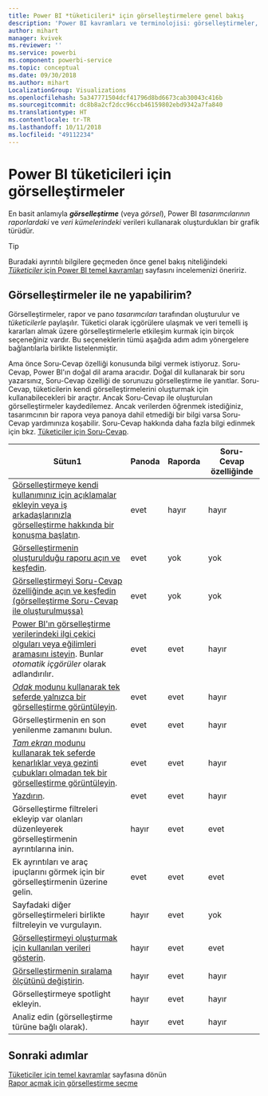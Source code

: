 ```yaml
---
title: Power BI *tüketicileri* için görselleştirmelere genel bakış
description: 'Power BI kavramları ve terminolojisi: görselleştirmeler, görseller. Power BI bağlamında görselleştirme, görsel nedir?'
author: mihart
manager: kvivek
ms.reviewer: ''
ms.service: powerbi
ms.component: powerbi-service
ms.topic: conceptual
ms.date: 09/30/2018
ms.author: mihart
LocalizationGroup: Visualizations
ms.openlocfilehash: 5a347771504dcf41796d8bd6673cab30043c416b
ms.sourcegitcommit: dc8b8a2cf2dcc96ccb46159802ebd9342a7fa840
ms.translationtype: HT
ms.contentlocale: tr-TR
ms.lasthandoff: 10/11/2018
ms.locfileid: "49112234"
---
```

# <a name="visualizations-for-power-bi-consumers"></a>Power BI **tüketicileri** için görselleştirmeler

En basit anlamıyla ***görselleştirme*** (veya *görsel*), Power BI *tasarımcılarının* *raporlardaki* ve *veri kümelerindeki* verileri kullanarak oluşturdukları bir grafik türüdür. 

> [!TIP]
> Buradaki ayrıntılı bilgilere geçmeden önce genel bakış niteliğindeki [*Tüketiciler* için Power BI temel kavramları](end-user-basic-concepts.md) sayfasını incelemenizi öneririz.

## <a name="what-can-i-do-with-visualizations"></a>Görselleştirmeler ile ne yapabilirim?

Görselleştirmeler, rapor ve pano *tasarımcıları* tarafından oluşturulur ve *tüketicilerle* paylaşılır. Tüketici olarak içgörülere ulaşmak ve veri temelli iş kararları almak üzere görselleştirmelerle etkileşim kurmak için birçok seçeneğiniz vardır. Bu seçeneklerin tümü aşağıda adım adım yönergelere bağlantılarla birlikte listelenmiştir.

Ama önce Soru-Cevap özelliği konusunda bilgi vermek istiyoruz. Soru-Cevap, Power BI'ın doğal dil arama aracıdır. Doğal dil kullanarak bir soru yazarsınız, Soru-Cevap özelliği de sorunuzu görselleştirme ile yanıtlar. Soru-Cevap, tüketicilerin kendi görselleştirmelerini oluşturmak için kullanabilecekleri bir araçtır. Ancak Soru-Cevap ile oluşturulan görselleştirmeler kaydedilemez. Ancak verilerden öğrenmek istediğiniz, tasarımcının bir rapora veya panoya dahil etmediği bir bilgi varsa Soru-Cevap yardımınıza koşabilir. Soru-Cevap hakkında daha fazla bilgi edinmek için bkz. [Tüketiciler için Soru-Cevap](end-user-q-and-a.md).



|Sütun1  |Panoda  |Raporda  | Soru-Cevap özelliğinde
|---------|---------|---------|--------|
|[Görselleştirmeye kendi kullanımınız için açıklamalar ekleyin veya iş arkadaşlarınızla görselleştirme hakkında bir konuşma başlatın](end-user-comment.md).     |  evet       |   hayır      |  hayır  |
|[Görselleştirmenin oluşturulduğu raporu açın ve keşfedin](end-user-tiles.md).     |    evet     |   yok      |  yok |
|[Görselleştirmeyi Soru-Cevap özelliğinde açın ve keşfedin (görselleştirme Soru-Cevap ile oluşturulmuşsa)](end-user-q-and-a.md)     |   evet      |   yok      |  yok  |
|[Power BI'ın görselleştirme verilerindeki ilgi çekici olguları veya eğilimleri aramasını isteyin](end-user-insights.md).  Bunlar *otomatik içgörüler* olarak adlandırılır.     |    evet     |   evet      | hayır   |
|[*Odak* modunu kullanarak tek seferde yalnızca bir görselleştirme görüntüleyin](end-user-focus.md).     | evet        |   evet      | hayır  |
|Görselleştirmenin en son yenilenme zamanını bulun.     |  evet       |    evet     | hayır  |
|[*Tam ekran* modunu kullanarak tek seferde kenarlıklar veya gezinti çubukları olmadan tek bir görselleştirme görüntüleyin](end-user-focus.md).     |   evet      |  evet       | hayır  |
|[Yazdırın](end-user-print.md).     |  evet       |   evet      | hayır  |
|Görselleştirme filtreleri ekleyip var olanları düzenleyerek görselleştirmenin ayrıntılarına inin.     |    hayır     |   evet      | evet  |
|Ek ayrıntıları ve araç ipuçlarını görmek için bir görselleştirmenin üzerine gelin.     |    evet     |   evet      | evet  |
|Sayfadaki diğer görselleştirmeleri birlikte filtreleyin ve vurgulayın.     |   hayır      |   evet      | yok  |
|[Görselleştirmeyi oluşturmak için kullanılan verileri gösterin](end-user-show-data.md).     |  hayır       |   evet      | evet  |
| [Görselleştirmenin sıralama ölçütünü değiştirin](end-user-search-sort.md). | hayır  | evet  | hayır  |
| Görselleştirmeye spotlight ekleyin. | hayır  | evet  |  hayır |
| Analiz edin (görselleştirme türüne bağlı olarak). | hayır  | evet  | hayır  |

## <a name="next-steps"></a>Sonraki adımlar
[Tüketiciler için temel kavramlar](end-user-basic-concepts.md) sayfasına dönün    
[Rapor açmak için görselleştirme seçme](end-user-report-open.md)